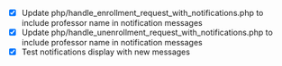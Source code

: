 - [x] Update php/handle_enrollment_request_with_notifications.php to include professor name in notification messages
- [x] Update php/handle_unenrollment_request_with_notifications.php to include professor name in notification messages
- [x] Test notifications display with new messages
